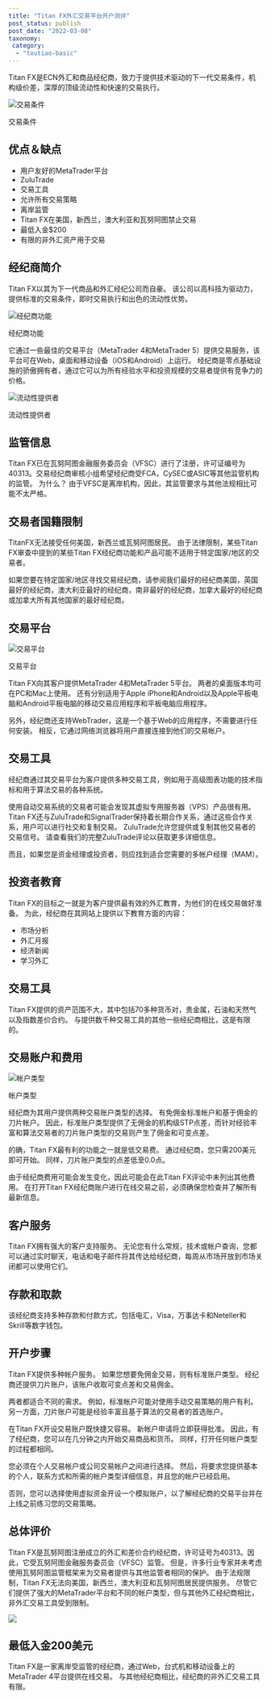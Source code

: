 ```yaml
---
title: "Titan FX外汇交易平台开户测评"
post_status: publish
post_date: "2022-03-08"
taxonomy:
 category: 
  - "toutiao-basic"
---
```


Titan FX是ECN外汇和商品经纪商，致力于提供技术驱动的下一代交易条件，机构级价差，深厚的顶级流动性和快速的交易执行。

![交易条件](https://cdn.fendou.la/funstoutiao/2020/11/Titan-FX-Review-Trading-Conditions.png "交易条件")

交易条件

## 优点＆缺点
- 用户友好的MetaTrader平台
- ZuluTrade
- 交易工具
- 允许所有交易策略
- 离岸监管
- Titan FX在美国，新西兰，澳大利亚和瓦努阿图禁止交易
- 最低入金$200
- 有限的非外汇资产用于交易


## 经纪商简介

Titan FX以其为下一代商品和外汇经纪公司而自豪。 该公司以高科技为驱动力，提供标准的交易条件，即时交易执行和出色的流动性优势。

![经纪商功能](https://cdn.fendou.la/funstoutiao/2020/11/Titan-FX-Review-Broker-Features-741x1024.png "经纪商功能")

经纪商功能

它通过一些最佳的交易平台（MetaTrader 4和MetaTrader 5）提供交易服务，该平台可在Web，桌面和移动设备（iOS和Android）上运行。 经纪商是零点基础设施的骄傲拥有者，通过它可以为所有经验水平和投资规模的交易者提供有竞争力的价格。

![流动性提供者](https://cdn.fendou.la/funstoutiao/2020/11/Titan-FX-Review-Liquidity-Providers-1024x315.png "流动性提供者")

流动性提供者

## 监管信息

Titan FX已在瓦努阿图金融服务委员会（VFSC）进行了注册，许可证编号为40313。交易经纪商审核小组希望经纪商受FCA，CySEC或ASIC等其他监管机构的监管。 为什么？ 由于VFSC是离岸机构，因此，其监管要求与其他法规相比可能不太严格。

## 交易者国籍限制

TitanFX无法接受任何美国，新西兰或瓦努阿图居民。 由于法律限制，某些Titan FX审查中提到的某些Titan FX经纪商功能和产品可能不适用于特定国家/地区的交易者。

如果您要在特定国家/地区寻找交易经纪商，请参阅我们最好的经纪商美国，英国最好的经纪商，澳大利亚最好的经纪商，南非最好的经纪商，加拿大最好的经纪商或加拿大所有其他国家的最好经纪商。

## 交易平台

![交易平台](https://cdn.fendou.la/funstoutiao/2020/11/Titan-FX-Review-Trading-Platforms.jpg "交易平台")

交易平台

Titan FX向其客户提供MetaTrader 4和MetaTrader 5平台。 两者的桌面版本均可在PC和Mac上使用。 还有分别适用于Apple iPhone和Android以及Apple平板电脑和Android平板电脑的移动交易应用程序和平板电脑应用程序。

另外，经纪商还支持WebTrader，这是一个基于Web的应用程序，不需要进行任何安装。 相反，它通过网络浏览器将用户直接连接到他们的交易帐户。

## 交易工具

经纪商通过其交易平台为客户提供多种交易工具，例如用于高级图表功能的技术指标和用于算法交易的各种系统。

使用自动交易系统的交易者可能会发现其虚拟专用服务器（VPS）产品很有用。 Titan FX还与ZuluTrade和SignalTrader保持着长期合作关系，通过这些合作关系，用户可以进行社交和复制交易。 ZuluTrade允许您提供或复制其他交易者的交易信号。 请查看我们的完整ZuluTrade评论以获取更多详细信息。

而且，如果您是资金经理或投资者，则应找到适合您需要的多帐户经理（MAM）。

## 投资者教育

Titan FX的目标之一就是为客户提供最有效的外汇教育，为他们的在线交易做好准备。 为此，经纪商在其网站上提供以下教育方面的内容：
- 市场分析
- 外汇月报
- 经济新闻
- 学习外汇

## 交易工具

Titan FX提供的资产范围不大，其中包括70多种货币对，贵金属，石油和天然气以及指数差价合约。 与提供数千种交易工具的其他一些经纪商相比，这是有限的。

## 交易账户和费用

![帐户类型](https://cdn.fendou.la/funstoutiao/2020/11/Titan-FX-Review-Account-Types.png "帐户类型")

帐户类型

经纪商为其用户提供两种交易账户类型的选择。 有免佣金标准帐户和基于佣金的刀片帐户。 因此，标准账户类型提供了无佣金的机构级STP点差，而针对经验丰富和算法交易者的刀片账户类型的交易则产生了佣金和可变点差。

的确，Titan FX最有利的功能之一就是低交易费。 通过经纪商，您只需200美元即可开始。 同样，刀片账户类型的点差低至0.0点。

由于经纪商费用可能会发生变化，因此可能会在此Titan FX评论中未列出其他费用。 在打开Titan FX经纪商账户进行在线交易之前，必须确保您检查并了解所有最新信息。

## 客户服务

Titan FX拥有强大的客户支持服务。 无论您有什么常规，技术或帐户查询，您都可以通过实时聊天，电话和电子邮件将其传达给经纪商，每周从市场开放到市场关闭都可以使用它们。

## 存款和取款

该经纪商支持多种存款和付款方式，包括电汇，Visa，万事达卡和Neteller和Skrill等数字钱包。

## 开户步骤

Titan FX提供多种帐户服务。 如果您想要免佣金交易，则有标准账户类型。 经纪商还提供刀片账户，该账户收取可变点差和交易佣金。

两者都适合不同的需求。 例如，标准帐户可能对使用手动交易策略的用户有利。 另一方面，刀片账户可能是经验丰富且基于算法的交易者的首选账户。

在Titan FX开设交易账户既快捷又容易。 新帐户申请将立即获得批准。 因此，有了经纪商，您可以在几分钟之内开始交易商品和货币。 同样，打开任何帐户类型的过程都相同。

您必须在个人交易帐户或公司交易帐户之间进行选择。 然后，将要求您提供基本的个人，联系方式和所需的帐户类型详细信息，并且您的帐户已经启用。

否则，您可以选择使用虚拟资金开设一个模拟账户，以了解经纪商的交易平台并在上线之前练习您的交易策略。

## 总体评价

Titan FX是瓦努阿图注册成立的外汇和差价合约经纪商，许可证号为40313。因此，它受瓦努阿图金融服务委员会（VFSC）监管。 但是，许多行业专家并未考虑使用瓦努阿图监管框架来为交易者提供与其他监管者相同的保护。 由于法规限制，Titan FX无法向美国，新西兰，澳大利亚和瓦努阿图居民提供服务。 尽管它们提供了强大的MetaTrader平台和不同的帐户类型，但与其他外汇经纪商相比，非外汇交易工具受到限制。

![](https://cdn.fendou.la/funstoutiao/2020/11/Titan-FX-Logo.png)

## 最低入金200美元

Titan FX是一家离岸受监管的经纪商，通过Web，台式机和移动设备上的MetaTrader 4平台提供在线交易。 与其他经纪商相比，经纪商的非外汇交易工具有限。
